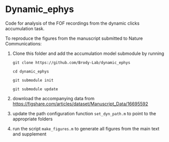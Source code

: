 # Dynamic_ephys
Code for analysis of the FOF recordings from the dynamic clicks accumulation task.

To reproduce the figures from the manuscript submitted to Nature Communications:
1. Clone this folder and add the accumulation model submodule by running

    `git clone https://github.com/Brody-Lab/dynamic_ephys `

    `cd dynamic_ephys `

    `git submodule init`

    `git submodule update`

2. download the accompanying data from https://figshare.com/articles/dataset/Manuscript_Data/16695592 
3. update the path configuration function `set_dyn_path.m` to point to the appropriate folders
4. run the script `make_figures.m` to generate all figures from the main text and supplement
